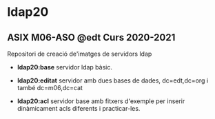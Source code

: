 # ldap20
## ASIX M06-ASO @edt Curs 2020-2021

Repositori de creació de'imatges de servidors ldap

 * **ldap20:base**  servidor ldap bàsic.

 * **ldap20:editat** servidor amb dues bases de
     dades, dc=edt,dc=org i també dc=m06,dc=cat

 * **ldap20:acl** servidor base amb fitxers d'exemple per
     inserir dinàmicament acls diferents i practicar-les.

